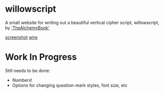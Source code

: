 # willowscript
A small website for writing out a beautiful vertical cipher script, willowscript, by ['TheAlchemyBook'](www.tiktok.com/@thealchemybook)

[screenshot](lazy-dog.png)
[wire](wire.jpg)

# Work In Progress
Still needs to be done:
* Numbers!
* Options for changing question-mark styles, font size, etc
